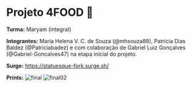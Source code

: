 # Projeto 4FOOD 🧁

**Turma:** Maryam (integral)

**Integrantes:** Maria Helena V. C. de Souza (@mhsouza88), Patrícia Dias Baldez (@Patriciabadez) e com colaboração de Gabriel Luiz Gonçalves (@Gabriel-Goncalves47) na etapa inicial do projeto.

**Surge:** https://statuesque-fork.surge.sh/

**Prints:** 
![final](https://user-images.githubusercontent.com/88038506/132110760-564dd89b-e7dc-4f0b-b6a6-33863eedae08.png)
![final02](https://user-images.githubusercontent.com/88038506/132110763-5f119bae-6365-46d0-a166-f7ee8f3603d8.png)



